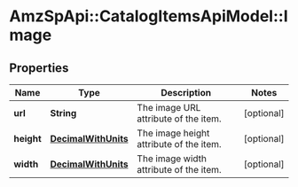 # AmzSpApi::CatalogItemsApiModel::Image

## Properties
Name | Type | Description | Notes
------------ | ------------- | ------------- | -------------
**url** | **String** | The image URL attribute of the item. | [optional] 
**height** | [**DecimalWithUnits**](DecimalWithUnits.md) | The image height attribute of the item. | [optional] 
**width** | [**DecimalWithUnits**](DecimalWithUnits.md) | The image width attribute of the item. | [optional] 


